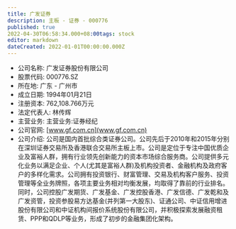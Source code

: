 ```yaml
---
title: 广发证券
description: 主板 - 证券 - 000776
published: true
2022-04-30T06:58:34.000+08:00tags: stock
editor: markdown
dateCreated: 2022-01-01T00:00:00.000Z
---
```


- 公司名称: 广发证券股份有限公司
- 股票代码: 000776.SZ
- 所在地: 广东 - 广州市
- 成立日期: 1994年01月21日
- 注册资本: 762,108.766万元
- 法定代表人: 林传辉
- 主营业务: 主营业务:证券经纪
- 公司官网: [www.gf.com.cn](www.gf.com.cn)
- 公司介绍: 公司是国内首批综合类证券公司。公司先后于2010年和2015年分别在深圳证券交易所及香港联合交易所主板上市。公司是定位于专注中国优质企业及富裕人群，拥有行业领先创新能力的资本市场综合服务商。公司提供多元化业务以满足企业、个人(尤其是富裕人群)及机构投资者、金融机构及政府客户的多样化需求。公司拥有投资银行、财富管理、交易及机构客户服务、投资管理等全业务牌照，各项主要业务相对均衡发展，均取得了靠前的行业排名。同时，公司控股广发期货、广发基金、广发控股香港、广发信德、广发乾和及广发资管，投资参股易方达基金(并列第一大股东)、证通公司、中证信用增进股份有限公司和中证机构间报价系统股份有限公司，并积极探索发展融资租赁、PPP和QDLP等业务，形成了初步的金融集团化架构。


